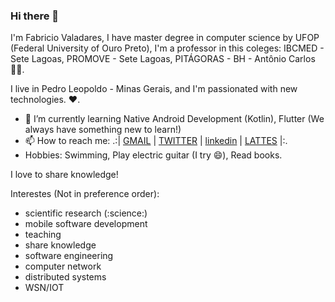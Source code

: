 ### Hi there 👋

<!--
**fvaladares/fvaladares** is a ✨ _special_ ✨ repository because its `README.md` (this file) appears on your GitHub profile. -->

I'm Fabricio Valadares, I have master degree in computer science by UFOP (Federal University of Ouro Preto), I'm a professor in this coleges: IBCMED - Sete Lagoas, PROMOVE - Sete Lagoas, PITÁGORAS - BH - Antônio Carlos :teacher:. 

I live in Pedro Leopoldo - Minas Gerais, and I'm passionated with new technologies. :heart:.
- 🌱 I’m currently learning Native Android Development (Kotlin), Flutter (We always have something new to learn!)
- 📫 How to reach me: .:| [GMAIL](fabricio.valadares@gmail.com) | [TWITTER](https://twitter.com/fgvaladares) | [linkedin](https://www.linkedin.com/in/fabriciogvaladares/) | [LATTES](http://lattes.cnpq.br/1002632563427298) |:.
- Hobbies: Swimming, Play electric guitar (I try :smile:), Read books.

I love to share knowledge! 

Interestes (Not in preference order):
- scientific research (:science:)
- mobile software development
- teaching
- share knowledge
- software engineering
- computer network
- distributed systems
- WSN/IOT


<!-- Here are some ideas to get you started:

<!-- - 🔭 I’m currently working on ...
- 🌱 I’m currently learning ...
- 👯 I’m looking to collaborate on ...
- 🤔 I’m looking for help with ...
- 💬 Ask me about ...
- 📫 How to reach me: ...
- 😄 Pronouns: ...
- ⚡ Fun fact: ...
-->
